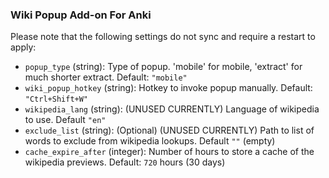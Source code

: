 ### Wiki Popup Add-on For Anki

Please note that the following settings do not sync and require a restart to apply:
- `popup_type` (string): Type of popup. 'mobile' for mobile, 'extract' for much shorter extract. Default: `"mobile"`
- `wiki_popup_hotkey` (string): Hotkey to invoke popup manually. Default: `"Ctrl+Shift+W"`
- `wikipedia_lang` (string): (UNUSED CURRENTLY) Language of wikipedia to use. Default `"en"`
- `exclude_list` (string): (Optional) (UNUSED CURRENTLY) Path to list of words to exclude from wikipedia lookups. Default `""` (empty)
- `cache_expire_after` (integer): Number of hours to store a cache of the wikipedia previews. Default: `720` hours (30 days)
